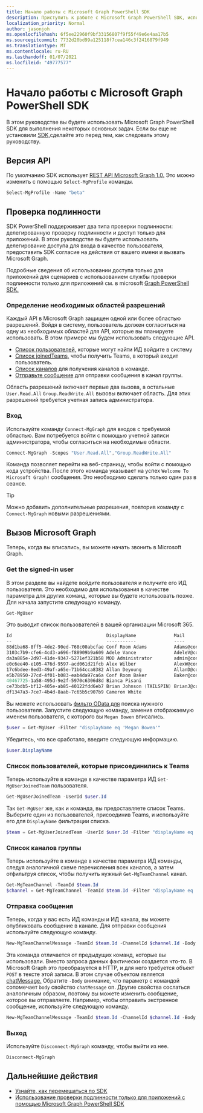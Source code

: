 ```yaml
---
title: Начало работы с Microsoft Graph PowerShell SDK
description: Приступить к работе с Microsoft Graph PowerShell SDK, используя его для выполнения некоторых основных задач.
localization_priority: Normal
author: jasonjoh
ms.openlocfilehash: 6f5ee22960f9bf33156807f9f55f49e6e4aa17b5
ms.sourcegitcommit: 7732d20bd99a125118f7cea146c3f2416879f949
ms.translationtype: MT
ms.contentlocale: ru-RU
ms.lasthandoff: 01/07/2021
ms.locfileid: "49777577"
---
```

# <a name="get-started-with-the-microsoft-graph-powershell-sdk"></a>Начало работы с Microsoft Graph PowerShell SDK

В этом руководстве вы будете использовать Microsoft Graph PowerShell SDK для выполнения некоторых основных задач. Если вы еще не установили [SDK,](installation.md)сделайте это перед тем, как следовать этому руководству.

## <a name="api-version"></a>Версия API

По умолчанию SDK использует [REST API Microsoft Graph 1.0.](/graph/api/overview?view=graph-rest-1.0&preserve-view=true) Это можно изменить с помощью `Select-MgProfile` команды.

```powershell
Select-MgProfile -Name "beta"
```

## <a name="authentication"></a>Проверка подлинности

SDK PowerShell поддерживает два типа проверки подлинности: делегированную проверку подлинности и доступ только для приложений. В этом руководстве вы будете использовать делегирование доступа для входа в качестве пользователя, предоставить SDK согласие на действия от вашего имени и вызвать Microsoft Graph.

Подробные сведения об использовании доступа только для приложений для сценариев с использованием службы проверки подлинности только для приложений см. в microsoft [Graph PowerShell SDK.](app-only.md)

### <a name="determine-required-permission-scopes"></a>Определение необходимых областей разрешений

Каждый API в Microsoft Graph защищен одной или более областью разрешений. Войдя в систему, пользователь должен согласиться на одну из необходимых областей для API, которые вы планируете использовать. В этом примере мы будем использовать следующие API.

- [Список пользователей,](/graph/api/user-list?view=graph-rest-1.0&preserve-view=true) которые могут найти ИД войдите в систему
- [Список joinedTeams,](/graph/api/user-list-joinedteams?view=graph-rest-1.0&preserve-view=true) чтобы получить Teams, в который входит пользователь.
- [Список каналов](/graph/api/channel-list?view=graph-rest-1.0&preserve-view=true) для получения каналов в команде.
- [Отправьте сообщение](/graph/api/channel-post-messages?view=graph-rest-1.0&preserve-view=true) для отправки сообщения в канал группы.

Область разрешений включает первые два вызова, а остальные `User.Read.All` `Group.ReadWrite.All` вызовы включает область. Для этих разрешений требуется учетная запись администратора.

### <a name="sign-in"></a>Вход

Используйте команду `Connect-MgGraph` для входов с требуемой областью. Вам потребуется войти с помощью учетной записи администратора, чтобы согласиться на необходимые области.

```powershell
Connect-MgGraph -Scopes "User.Read.All","Group.ReadWrite.All"
```

Команда позволяет перейти на веб-страницу, чтобы войти с помощью кода устройства. После этого команда указывает на успех `Welcome To Microsoft Graph!` сообщения. Это необходимо сделать только один раз в сеансе.

> [!TIP]
> Можно добавить дополнительные разрешения, повторив команду с `Connect-MgGraph` новыми разрешениями.

## <a name="call-microsoft-graph"></a>Вызов Microsoft Graph

Теперь, когда вы вписались, вы можете начать звонить в Microsoft Graph.

### <a name="get-the-signed-in-user"></a>Get the signed-in user

В этом разделе вы найдете войдите пользователя и получите его ИД пользователя. Это необходимо для использования в качестве параметра для других команд, которые вы будете использовать позже. Для начала запустите следующую команду.

```powershell
Get-MgUser
```

Это выводит список пользователей в вашей организации Microsoft 365.

```powershell
Id                                   DisplayName              Mail                                  UserPrincipalName
--                                   -----------              ----                                  -----------------
88d1ba68-8ff5-4de2-90ed-768c00abcfae Conf Room Adams          Adams@contoso.onmicrosoft.com         Adams@contoso.…
3103c7b9-cfe6-4cd3-a696-f88909b9a609 Adele Vance              AdeleV@contoso.OnMicrosoft.com        AdeleV@contoso…
da3a885e-2d97-41de-9347-5271ef321b58 MOD Administrator        admin@contoso.OnMicrosoft.com         admin@contoso.…
e0c6ee40-e105-476d-9597-acd061d21fcb Alex Wilber              AlexW@contoso.OnMicrosoft.com         AlexW@contoso.…
17c6bdee-8ed3-49af-a65e-71b64cca8382 Allan Deyoung            AllanD@contoso.OnMicrosoft.com        AllanD@contoso…
e5b78950-27cd-4f01-b083-eab4da97ca6a Conf Room Baker          Baker@contoso.onmicrosoft.com         Baker@contoso.…
40467725-1a58-495d-9e2f-5970c6306d8d Bianca Pisani                                                  BiancaP@contoso…
ce73bdb5-bf12-405e-ab85-40122fdd6eb7 Brian Johnson (TAILSPIN) BrianJ@contoso.onmicrosoft.com        BrianJ@contoso…
df1347a3-7ce7-4b4d-8aab-7c65b5c907b9 Cameron White                                                  CameronW@contoso…
```

Вы можете использовать [фильтр OData для](../query-parameters.md#filter-parameter) поиска нужного пользователя. Запустите следующую команду, заменив отображаемую именем пользователя, с которого вы `Megan Bowen` вписались.

```powershell
$user = Get-MgUser -Filter "displayName eq 'Megan Bowen'"
```

Убедитесь, что все сработало, введите следующую информацию.

```powershell
$user.DisplayName
```

### <a name="list-the-users-joined-teams"></a>Список пользователей, которые присоединились к Teams

Теперь используйте в команде в качестве параметра ИД `Get-MgUserJoinedTeam` пользователя.

```powershell
Get-MgUserJoinedTeam -UserId $user.Id
```

Так `Get-MgUser` же, как и команда, вы предоставляете список Teams. Выберите один из пользователей, присоединив Teams, и используйте его для `DisplayName` фильтрации списка.

```powershell
$team = Get-MgUserJoinedTeam -UserId $user.Id -Filter "displayName eq 'Sales and Marketing'"
```

### <a name="list-team-channels"></a>Список каналов группы

Теперь используйте в команде в качестве параметра ИД команды, следуя аналогичной схеме перечисления всех каналов, а затем отфильтруя список, чтобы получить нужный `Get-MgTeamChannel` канал.

```powershell
Get-MgTeamChannel -TeamId $team.Id
$channel = Get-MgTeamChannel -TeamId $team.Id -Filter "displayName eq 'General'"
```

### <a name="send-a-message"></a>Отправка сообщения

Теперь, когда у вас есть ИД команды и ИД канала, вы можете опубликовать сообщение в канале. Для отправки сообщения используйте следующую команду.

```powershell
New-MgTeamChannelMessage -TeamId $team.Id -ChannelId $channel.Id -Body @{ Content="Hello World" }
```

Эта команда отличается от предыдущих команд, которые вы использовали. Вместо запроса данных фактически создается что-то. В Microsoft Graph это преобразуется в HTTP, и для него требуется объект `POST` в тексте этой записи. В этом случае объектом является [chatMessage.](/graph/resources/chatmessage?view=graph-rest-1.0&preserve-view=true) Обратите `-Body` внимание, что параметр с командой сопомечает `body` свойство `chatMessage` on. Другие свойства сослаться аналогичным образом, поэтому вы можете изменить сообщение, которое вы отправляете. Например, чтобы отправить экстренное сообщение, используйте следующую команду.

```powershell
New-MgTeamChannelMessage -TeamId $team.Id -ChannelId $channel.Id -Body @{ Content="Hello World" } -Importance "urgent"
```

### <a name="sign-out"></a>Выход

Используйте `Disconnect-MgGraph` команду, чтобы выйти из нее.

```powershell
Disconnect-MgGraph
```

## <a name="next-steps"></a>Дальнейшие действия

- [Узнайте, как перемещаться по SDK](navigating.md)
- [Использование проверки подлинности только для приложений с помощью Microsoft Graph PowerShell SDK](app-only.md)
